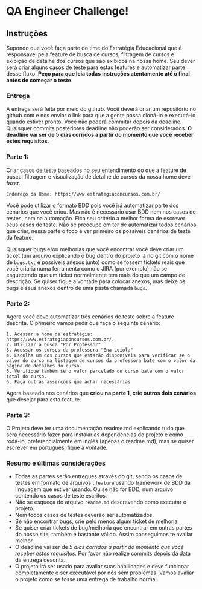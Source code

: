 # QA Engineer Challenge!


## Instruções 
Supondo que você faça parte do time do Estratégia Educacional que é responsável pela feature de busca de cursos, filtragem de cursos e exibição de detalhe dos cursos que são exibidos na nossa home. Seu dever será criar alguns casos de teste para estas features e automatizar parte desse fluxo. **Peço para que leia todas instruções atentamente até o final antes de começar o teste.**

### Entrega

A entrega será feita por meio do github. Você deverá criar um repositório no github.com e nos enviar o link para que a gente possa cloná-lo e executá-lo quando estiver pronto. Você não poderá commitar depois da deadline. Quaisquer commits posteriores deadline não poderão ser considerados.
**O deadline vai ser de 5 dias corridos a partir do momento que você receber estes requisitos.**

### Parte 1:
Criar casos de teste baseados no seu entendimento do que a feature de busca, filtragem e visualização de detalhe de cursos da nossa home deve fazer. 

`Endereço da Home: https://www.estrategiaconcursos.com.br/`

Você pode utilizar o formato BDD pois você irá automatizar parte dos cenários que você criou. Mas não é necessário usar BDD nem nos casos de testes, nem na automação. Fica seu critério a melhor forma de escrever seus casos de teste. Não se preocupe em ter de automatizar todos cenários que criar, nessa parte o foco é ver primeiro os possíveis cenários de teste da feature.

Quaisquer bugs e/ou melhorias que você encontrar você deve criar um ticket (um arquivo explicando o bug dentro do projeto lá no git com o nome de `bugs.txt` e possíveis anexos junto) como se fossem tickets reais que você criaria numa ferramenta como o JIRA (por exemplo) não se esquecendo que um ticket normalmente tem mais do que um campo de descrição. Se quiser fique a vontade para colocar anexos, mas deixe os bugs e seus anexos dentro de uma pasta chamada `bugs`.

### Parte 2:
  Agora você deve automatizar três cenários de teste sobre a feature descrita. O primeiro vamos pedir que faça o seguinte cenário:
```
1. Acessar a home da estratégia: https://www.estrategiaconcursos.com.br/.
2. Utilizar a busca "Por Professor"
3. Acessar os cursos da professora "Ena Loiola"
4. Escolha um dos cursos que estarão disponíveis para verificar se o valor do curso na listagem de cursos da professora bate com o valor da página de detalhes do curso.
5. Verifique também se o valor parcelado do curso bate com o valor total do curso.
6. Faça outras asserções que achar necessárias
```
Agora baseado nos cenários que **criou na parte 1, crie outros dois cenários** que desejar para esta feature.


### Parte 3: 
O Projeto deve ter uma documentação readme.md explicando tudo que será necessário fazer para instalar as dependencias do projeto e como rodá-lo, preferencialmente em inglês (apenas o readme.md), mas se quiser escrever em português, fique à vontade. 

### Resumo e últimas considerações
* Todas as partes serão entregues através do git, sendo os casos de testes em formato de arquivos `.feature` usando framework de BDD da linguagem que estiver usando. Ou se não for BDD, num arquivo contendo os casos de teste escritos. 
* Não se esqueça do arquivo `readme.md` descrevendo como executar o projeto.
* Nem todos casos de testes deverão ser automatizados.
* Se não encontrar bugs, crie pelo menos algum ticket de melhoria.
* Se quiser criar tickets de bug/melhoria que encontrar em outras partes do nosso site, também é bastante válido. Assim conseguimos te avaliar melhor.
* O deadline vai ser de *5 dias corridos a partir do momento que você receber estes requisitos.* Por favor não realize commits depois da data da entrega descrita.
* O projeto irá ser usado para avaliar suas habilidades e deve funcionar completamente e ser executável por nós sem problemas. Vamos avaliar o projeto como se fosse uma entrega de trabalho normal.
